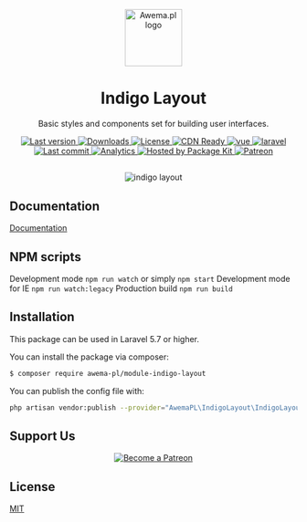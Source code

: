 <p align="center">
    <a href="https://www.awema.pl/?utm_source=github&utm_medium=indigo-layout" target="_blank" rel="noopener noreferrer">
        <img width="100" src="https://static.awema.pl/promo/Logo_sign_color.svg" alt="Awema.pl logo">
    </a>
</p>

<h1 align="center">Indigo Layout</h1>

<p align="center">Basic styles and components set for building user interfaces.</p>


<p align="center">
    <a href="https://www.awema.pl/?utm_source=github&amp;utm_medium=shields">
        <img src="https://www.awema.pl/4GBWO/awema-pl/module-indigo-layout/version.svg" alt="Last version" >
    </a>
    <a href="https://www.awema.pl/?utm_source=github&amp;utm_medium=shields">
        <img src="https://www.awema.pl/4GBWO/awema-pl/module-indigo-layout/downloads.svg" alt="Downloads" >
    </a>
    <a href="https://www.awema.pl/?utm_source=github&amp;utm_medium=shields">
        <img src="https://img.shields.io/github/license/awema-pl/module-indigo-layout.svg" alt="License" />
    </a>
    <a href="https://www.awema.pl/?utm_source=github&amp;utm_medium=shields">
        <img src="https://www.awema.pl/4GBWO/awema-pl/module-indigo-layout/status.svg" alt="CDN Ready" /> 
    </a>
    <a href="https://www.awema.pl/?utm_source=github&amp;utm_medium=shields" target="_blank">
        <img src="https://static.awema.pl/badges/vuejs.svg" alt="vue" />
    </a>
    <a href="https://www.awema.pl/?utm_source=github&amp;utm_medium=shields" target="_blank">
        <img src="https://static.awema.pl/badges/laravel.svg" alt="laravel" />
    </a>
    <a href="https://www.awema.pl/?utm_source=github&amp;utm_medium=shields">
        <img src="https://img.shields.io/github/last-commit/awema-pl/module-indigo-layout.svg" alt="Last commit" />
    </a>
    <a href="https://github.com/awema-pl/awema-pl">
        <img src="https://ga-beacon.appspot.com/UA-134431636-1/awema-pl/module-indigo-layout" alt="Analytics" />
    </a>
    <a href="https://www.awema.pl/?utm_source=github&amp;utm_medium=shields">
        <img src="https://www.awema.pl/badges/hosted.svg" alt="Hosted by Package Kit" />
    </a>
    <a href="https://www.patreon.com/join/awemadotio">
        <img src="https://static.awema.pl/badges/patreon.svg" alt="Patreon" />
    </a>
</p>

##
<p align="center">
    <img src="https://static.awema.pl/github/cover-desktop.gif" alt="indigo layout" />
</p>

## Documentation

[Documentation](https://www.awema.pl/documentation/components/indigo-layout)

## NPM scripts

Development mode `npm run watch` or simply `npm start`
Development mode for IE `npm run watch:legacy`
Production build `npm run build`

## Installation

This package can be used in Laravel 5.7 or higher. 

You can install the package via composer:

``` bash
$ composer require awema-pl/module-indigo-layout
```

You can publish the config file with:

```bash
php artisan vendor:publish --provider="AwemaPL\IndigoLayout\IndigoLayoutServiceProvider" --tag="config"
```

## Support Us

<p align="center">
    <a href="https://www.patreon.com/awemadotio" target="_blank">
        <img src="https://c5.patreon.com/external/logo/become_a_patron_button.png" alt="Become a Patreon">
    </a>
</p>

## License

[MIT](http://opensource.org/licenses/MIT)
 